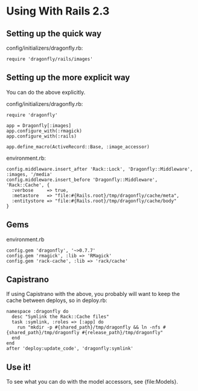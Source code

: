 Using With Rails 2.3
====================

Setting up the quick way
------------------------
config/initializers/dragonfly.rb:

    require 'dragonfly/rails/images'

Setting up the more explicit way
--------------------------------
You can do the above explicitly.

config/initializers/dragonfly.rb:

    require 'dragonfly'

    app = Dragonfly[:images]
    app.configure_with(:rmagick)
    app.configure_with(:rails)

    app.define_macro(ActiveRecord::Base, :image_accessor)

environment.rb:

    config.middleware.insert_after 'Rack::Lock', 'Dragonfly::Middleware', :images, '/media'
    config.middleware.insert_before 'Dragonfly::Middleware', 'Rack::Cache', {
      :verbose     => true,
      :metastore   => "file:#{Rails.root}/tmp/dragonfly/cache/meta",
      :entitystore => "file:#{Rails.root}/tmp/dragonfly/cache/body"
    }

Gems
----
environment.rb

    config.gem 'dragonfly', '~>0.7.7'
    config.gem 'rmagick', :lib => 'RMagick'
    config.gem 'rack-cache', :lib => 'rack/cache'

Capistrano
----------
If using Capistrano with the above, you probably will want to keep the cache between deploys, so in deploy.rb:

    namespace :dragonfly do
      desc "Symlink the Rack::Cache files"
      task :symlink, :roles => [:app] do
        run "mkdir -p #{shared_path}/tmp/dragonfly && ln -nfs #{shared_path}/tmp/dragonfly #{release_path}/tmp/dragonfly"
      end
    end
    after 'deploy:update_code', 'dragonfly:symlink'

Use it!
-------

To see what you can do with the model accessors, see {file:Models}.
